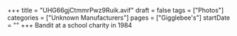 +++
title = "UHG66gjCtmmrPwz9Ruik.avif"
draft = false
tags = ["Photos"]
categories = ["Unknown Manufacturers"]
pages = ["Gigglebee's"]
startDate = ""
+++
 Bandit at a school charity in 1984
